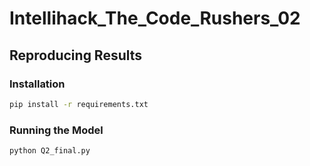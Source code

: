 # Intellihack_The_Code_Rushers_02

## Reproducing Results
### **Installation**
```bash
pip install -r requirements.txt
```

### **Running the Model**
```bash
python Q2_final.py
```
